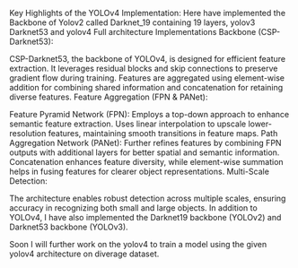 Key Highlights of the YOLOv4 Implementation:
Here  have implemented the Backbone of Yolov2 called Darknet_19 containing 19 layers, yolov3 Darknet53 and yolov4 Full architecture Implementations
Backbone (CSP-Darknet53):

CSP-Darknet53, the backbone of YOLOv4, is designed for efficient feature extraction.
It leverages residual blocks and skip connections to preserve gradient flow during training.
Features are aggregated using element-wise addition for combining shared information and concatenation for retaining diverse features.
Feature Aggregation (FPN & PANet):

Feature Pyramid Network (FPN):
Employs a top-down approach to enhance semantic feature extraction.
Uses linear interpolation to upscale lower-resolution features, maintaining smooth transitions in feature maps.
Path Aggregation Network (PANet):
Further refines features by combining FPN outputs with additional layers for better spatial and semantic information.
Concatenation enhances feature diversity, while element-wise summation helps in fusing features for clearer object representations.
Multi-Scale Detection:


The architecture enables robust detection across multiple scales, ensuring accuracy in recognizing both small and large objects.
In addition to YOLOv4, I have also implemented the Darknet19 backbone (YOLOv2) and Darknet53 backbone (YOLOv3).

Soon I will further work on the yolov4 to train a model using the given yolov4 architecture on diverage dataset.
